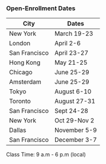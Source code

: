 ### Open-Enrollment Dates

City              |     Dates
----------------- | --------------------
New York          | March 19-23 
London            | April 2-6 
San Francisco     | April 23-27
Hong Kong         | May 21-25
Chicago           | June 25-29
Amsterdam         | June 25-29
Tokyo             | August 6-10 
Toronto           | August 27-31
San Francisco     | Sept 24-28 
New York          | Oct 29-Nov 2
Dallas            | November 5-9
San Francisco     | December 3-7 

 Class Time: 9 a.m - 6 p.m (local)
